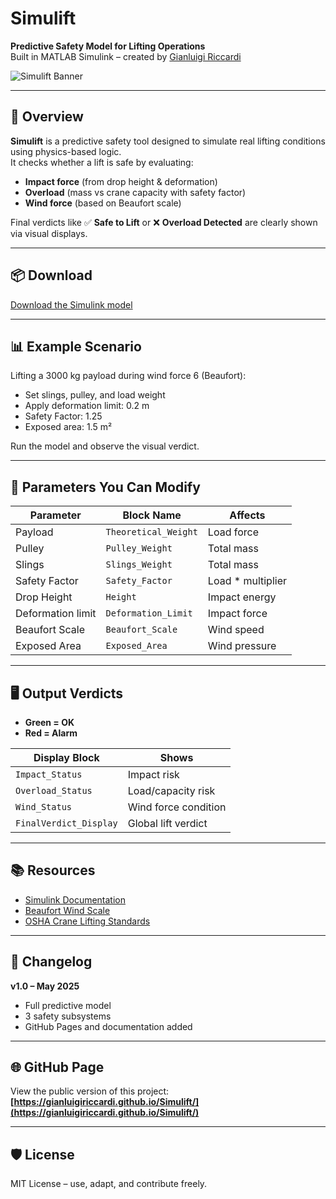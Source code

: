 # Simulift

**Predictive Safety Model for Lifting Operations**  
Built in MATLAB Simulink – created by [Gianluigi Riccardi](https://www.linkedin.com/in/gianluigiriccardi)

![Simulift Banner](docs/LiftPlan_diagram.png)

---

## 🚀 Overview

**Simulift** is a predictive safety tool designed to simulate real lifting conditions using physics-based logic.  
It checks whether a lift is safe by evaluating:

- **Impact force** (from drop height & deformation)
- **Overload** (mass vs crane capacity with safety factor)
- **Wind force** (based on Beaufort scale)

Final verdicts like ✅ **Safe to Lift** or ❌ **Overload Detected** are clearly shown via visual displays.

---

## 📦 Download

[Download the Simulink model](https://github.com/gianluigiriccardi/Simulift/raw/main/Simulift.slx)

---

## 📊 Example Scenario

Lifting a 3000 kg payload during wind force 6 (Beaufort):

- Set slings, pulley, and load weight
- Apply deformation limit: 0.2 m  
- Safety Factor: 1.25  
- Exposed area: 1.5 m²

Run the model and observe the visual verdict.

---

## 🔧 Parameters You Can Modify

| Parameter            | Block Name            | Affects                         |
|---------------------|------------------------|---------------------------------|
| Payload              | `Theoretical_Weight`   | Load force                      |
| Pulley               | `Pulley_Weight`        | Total mass                      |
| Slings               | `Slings_Weight`        | Total mass                      |
| Safety Factor        | `Safety_Factor`        | Load * multiplier               |
| Drop Height          | `Height`               | Impact energy                   |
| Deformation limit    | `Deformation_Limit`    | Impact force                    |
| Beaufort Scale       | `Beaufort_Scale`       | Wind speed                      |
| Exposed Area         | `Exposed_Area`         | Wind pressure                   |

---

## 🖥 Output Verdicts

- **Green = OK**
- **Red = Alarm**

| Display Block         | Shows                  |
|-----------------------|------------------------|
| `Impact_Status`       | Impact risk            |
| `Overload_Status`     | Load/capacity risk     |
| `Wind_Status`         | Wind force condition   |
| `FinalVerdict_Display`| Global lift verdict    |

---

## 📚 Resources

- [Simulink Documentation](https://www.mathworks.com/help/simulink/)
- [Beaufort Wind Scale](https://en.wikipedia.org/wiki/Beaufort_scale)
- [OSHA Crane Lifting Standards](https://www.osha.gov/cranes-derricks)

---

## 🔄 Changelog

**v1.0 – May 2025**  
- Full predictive model  
- 3 safety subsystems  
- GitHub Pages and documentation added

---

## 🌐 GitHub Page

View the public version of this project:  
**[https://gianluigiriccardi.github.io/Simulift/](https://gianluigiriccardi.github.io/Simulift/)**

---

## 🛡️ License

MIT License – use, adapt, and contribute freely.